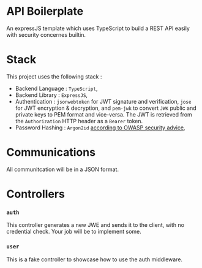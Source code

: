# API Boilerplate

An expressJS template which uses TypeScript to build a REST API easily with
security concernes builtin.

# Stack

This project uses the following stack :

- Backend Language : `TypeScript`,
- Backend Library : `ExpressJS`,
- Authentication : `jsonwebtoken` for JWT signature and verification, `jose`
for JWT encryption & decryption, and `pem-jwk` to convert `JWK` public and
private keys to PEM format and vice-versa. The JWT is retrieved from the
`Authorization` HTTP header as a `Bearer` token.
- Password Hashing : `Argon2id` [according to OWASP security advice](https://cheatsheetseries.owasp.org/cheatsheets/Password_Storage_Cheat_Sheet.html#argon2id),

# Communications

All communitcation will be in a JSON format.

# Controllers

### `auth`

This controller generates a new JWE and sends it to the client, with no
credential check. Your job will be to implement some.

### `user`

This is a fake controller to showcase how to use the auth middleware.
